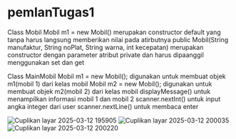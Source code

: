 # pemlanTugas1
Class Mobil
Mobil m1 = new Mobil() merupakan constructor default yang tanpa harus langsung memberikan nilai pada atirbutnya
public Mobil(String manufaktur, String noPlat, String warna, int kecepatan) merupakan constructor dengan parameter
atribut private dan harus dipaanggil menggunakan set dan get

Class MainMobil
Mobil m1 = new Mobil(); digunakan untuk membuat objek m1(mobil 1) dari kelas mobil
Mobil m2 = new Mobil(); digunakan untuk membuat objek m2(mobil 2) dari kelas mobil
displayMessage() untuk menampilkan informasi mobil 1 dan mobil 2
scanner.nextInt() untuk input angka integer dari user
scanner.nextLine() untuk membaca enter

![Cuplikan layar 2025-03-12 195905](https://github.com/user-attachments/assets/97703323-ccfd-4be3-981b-7bb58271b208)
![Cuplikan layar 2025-03-12 200035](https://github.com/user-attachments/assets/59ba1490-6ab9-49c6-a447-f99ca8599699)
![Cuplikan layar 2025-03-12 200220](https://github.com/user-attachments/assets/bbeb9465-dcb6-4799-b5cf-4212b6fe8af2)



